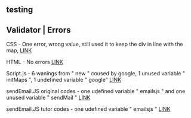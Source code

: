 ## testing 







**Validator** | **Errors**
-------------
CSS - One error, wrong value, still used it to keep the div in line with the map,  [LINK](assets/images/CSS.VALIDATOR.PNG)

HTML - No errors [LINK](assets/images/HTML.Validator.PNG)

Script.js - 6 wanings from " new " coused by google, 1 unused variable " initMaps ", 1 undefined variable " google"  [LINK](assets/images/Script.validator.PNG)

sendEmail.JS original codes - one udefined variable " emailsjs " and one unused variable " sendMail " [LINK](assets/images/sendEmail.js.validator.PNG)

sendEmail.JS tutor codes - one udefined variable " emailsjs " [LINK](assets/images/emailjs.tutor.PNG) 

